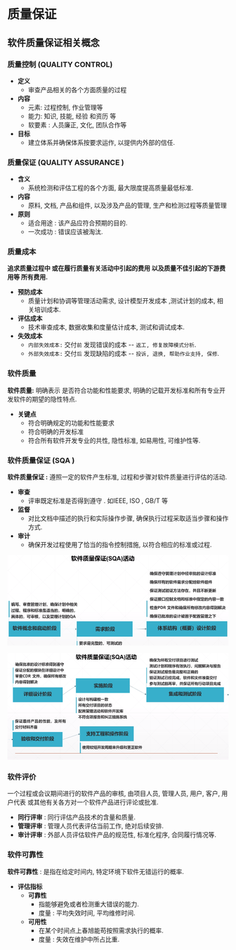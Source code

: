 # 质量保证

## 软件质量保证相关概念

### 质量控制  \(QUALITY  CONTROL\)

* **定义**
  * 审查产品相关的各个方面质量的过程
* **内容**
  * 元素:  过程控制, 作业管理等
  * 能力:  知识, 技能, 经验 和资历 等
  * 软要素 :  人员廉正,  文化, 团队合作等
* **目标**
  * 建立体系并确保体系按要求运作, 以提供内外部的信任.

### 质量保证  \(QUALITY  ASSURANCE \)

* **含义**
  * 系统检测和评估工程的各个方面,  最大限度提高质量最低标准.
* **内容**
  * 原料, 文档, 产品和组件,  以及涉及产品的管理, 生产和检测过程等质量管理
* **原则**
  * 适合用途 : 该产品应符合预期的目的.
  * 一次成功 : 错误应该被淘汰.

### 质量成本

**追求质量过程中 或在履行质量有关活动中引起的费用 以及质量不佳引起的下游费用等 所有费用.**

* **预防成本**
  * 质量计划和协调等管理活动需求,  设计模型开发成本 ,测试计划的成本, 相关培训成本.
* **评估成本**
  * 技术审查成本,  数据收集和度量估计成本,  测试和调试成本.
* **失效成本**
  * `内部失效成本:` 交付`前` 发现错误的成本 --  `返工, 修复故障模式分析`.
  * `外部失效成本:` 交付`后` 发现缺陷的成本  --  `投诉, 退换, 帮助作业支持, 保修`.



### 软件质量

**软件质量:**  明确表示 是否符合功能和性能要求,  明确的记载开发标准和所有专业开发软件的期望的隐性特点.

* **关键点**
  * 符合明确规定的功能和性能要求
  * 符合明确的开发标准
  * 符合所有软件开发专业的共性, 隐性标准, 如易用性, 可维护性等.

### 软件质量保证 \(SQA \)

**软件质量保证 :** 遵照一定的软件产生标准, 过程和步骤对软件质量进行评估的活动.

* **审查**
  * 评审既定标准是否得到遵守 .  如IEEE, ISO , GB/T 等
* **监督**
  * 对比文档中描述的执行和实际操作步骤,  确保执行过程采取适当步骤和操作方式.
* **审计**
  * 确保开发过程使用了恰当的指令控制措施, 以符合相应的标准或过程.

![](.gitbook/assets/image%20%28173%29.png)

![](.gitbook/assets/image%20%2883%29.png)



### 软件评价

一个过程或会议期间进行的软件产品的审核, 由项目人员, 管理人员, 用户, 客户, 用户代表 或其他有关各方对一个软件产品进行评论或批准.

* **同行评审** :  同行评估产品技术的含量和质量.
* **管理评审** :  管理人员代表评估当前工作,  绝对后续安排.
* **审计评审** :  外部人员评估软件产品的规范性, 标准化程序, 合同履行情况等.



### 软件可靠性

**软件可靠性**  :  是指在给定时间内, 特定环境下软件无错运行的概率.

* **评估指标**
  * **可靠性**
    * 指能够避免或者检测重大错误的能力.
    * 度量 :  平均失效时间,  平均维修时间.
  * **可用性**
    * 在某个时间点上春旭能苟按照需求执行的概率.
    * 度量 : 失效在维护中所占比重.



